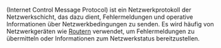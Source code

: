 (Internet Control Message Protocol) ist ein Netzwerkprotokoll der Netzwerkschicht, das dazu dient, Fehlermeldungen und operative Informationen über Netzwerkbedingungen zu senden. Es wird häufig von Netzwerkgeräten wie [Routern](Router) verwendet, um Fehlermeldungen zu übermitteln oder Informationen zum Netzwerkstatus bereitzustellen.